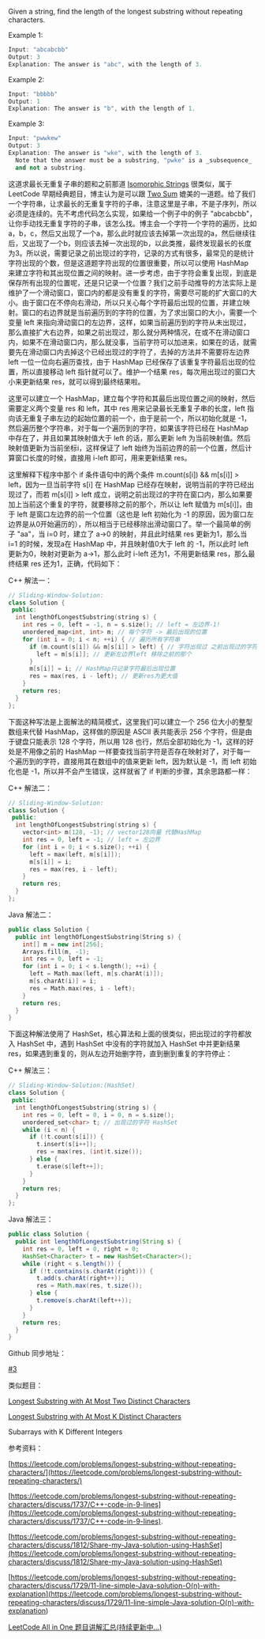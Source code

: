 Given a string, find the length of the longest substring without repeating characters.

Example 1:

```cpp
Input: "abcabcbb"
Output: 3 
Explanation: The answer is "abc", with the length of 3.
```

Example 2:

```cpp
Input: "bbbbb"
Output: 1
Explanation: The answer is "b", with the length of 1.
```

Example 3:

```cpp
Input: "pwwkew"
Output: 3
Explanation: The answer is "wke", with the length of 3. 
  Note that the answer must be a substring, "pwke" is a _subsequence_
  and not a substring.
```

这道求最长无重复子串的题和之前那道 [Isomorphic Strings](http://www.cnblogs.com/grandyang/p/4465779.html) 很类似，属于 LeetCode 早期经典题目，博主认为是可以跟 [Two Sum](http://www.cnblogs.com/grandyang/p/4130379.html) 媲美的一道题。给了我们一个字符串，让求最长的无重复字符的子串，注意这里是子串，不是子序列，所以必须是连续的。先不考虑代码怎么实现，如果给一个例子中的例子 "abcabcbb"，让你手动找无重复字符的子串，该怎么找。博主会一个字符一个字符的遍历，比如 a，b，c，然后又出现了一个a，那么此时就应该去掉第一次出现的a，然后继续往后，又出现了一个b，则应该去掉一次出现的b，以此类推，最终发现最长的长度为3。所以说，需要记录之前出现过的字符，记录的方式有很多，最常见的是统计字符出现的个数，但是这道题字符出现的位置很重要，所以可以使用 HashMap 来建立字符和其出现位置之间的映射。进一步考虑，由于字符会重复出现，到底是保存所有出现的位置呢，还是只记录一个位置？我们之前手动推导的方法实际上是维护了一个滑动窗口，窗口内的都是没有重复的字符，需要尽可能的扩大窗口的大小。由于窗口在不停向右滑动，所以只关心每个字符最后出现的位置，并建立映射。窗口的右边界就是当前遍历到的字符的位置，为了求出窗口的大小，需要一个变量 left 来指向滑动窗口的左边界，这样，如果当前遍历到的字符从未出现过，那么直接扩大右边界，如果之前出现过，那么就分两种情况，在或不在滑动窗口内，如果不在滑动窗口内，那么就没事，当前字符可以加进来，如果在的话，就需要先在滑动窗口内去掉这个已经出现过的字符了，去掉的方法并不需要将左边界 left 一位一位向右遍历查找，由于 HashMap 已经保存了该重复字符最后出现的位置，所以直接移动 left 指针就可以了。维护一个结果 res，每次用出现过的窗口大小来更新结果 res，就可以得到最终结果啦。

这里可以建立一个 HashMap，建立每个字符和其最后出现位置之间的映射，然后需要定义两个变量 res 和 left，其中 res 用来记录最长无重复子串的长度，left 指向该无重复子串左边的起始位置的前一个，由于是前一个，所以初始化就是 -1，然后遍历整个字符串，对于每一个遍历到的字符，如果该字符已经在 HashMap 中存在了，并且如果其映射值大于 left 的话，那么更新 left 为当前映射值。然后映射值更新为当前坐标i，这样保证了 left 始终为当前边界的前一个位置，然后计算窗口长度的时候，直接用 i-left 即可，用来更新结果 res。

这里解释下程序中那个 if 条件语句中的两个条件 m.count(s\[i\]) && m\[s\[i\]\] > left，因为一旦当前字符 s\[i\] 在 HashMap 已经存在映射，说明当前的字符已经出现过了，而若 m\[s\[i\]\] > left 成立，说明之前出现过的字符在窗口内，那么如果要加上当前这个重复的字符，就要移除之前的那个，所以让 left 赋值为 m\[s\[i\]\]，由于 left 是窗口左边界的前一个位置（这也是 left 初始化为 -1 的原因，因为窗口左边界是从0开始遍历的），所以相当于已经移除出滑动窗口了。举一个最简单的例子 "aa"，当 i=0 时，建立了 a->0 的映射，并且此时结果 res 更新为1，那么当 i=1 的时候，发现a在 HashMap 中，并且映射值0大于 left 的 -1，所以此时 left 更新为0，映射对更新为 a->1，那么此时 i-left 还为1，不用更新结果 res，那么最终结果 res 还为1，正确，代码如下：

C++ 解法一：

```cpp
// Sliding-Window-Solution:
class Solution {
 public:
  int lengthOfLongestSubstring(string s) {
    int res = 0, left = -1, n = s.size(); // left = 左边界-1!
    unordered_map<int, int> m; // 每个字符 -> 最后出现的位置
    for (int i = 0; i < n; ++i) { // 遍历所有字符串
      if (m.count(s[i]) && m[s[i]] > left) { // 字符出现过 之前出现过的字符在窗口内
        left = m[s[i]]; // 更新左边界left 移除之前的那个
      }
      m[s[i]] = i; // HashMap只记录字符最后出现位置
      res = max(res, i - left); // 更新res为更大值
    }
    return res;
  }
};
```

下面这种写法是上面解法的精简模式，这里我们可以建立一个 256 位大小的整型数组来代替 HashMap，这样做的原因是 ASCII 表共能表示 256 个字符，但是由于键盘只能表示 128 个字符，所以用 128 也行，然后全部初始化为 -1，这样的好处是不用像之前的 HashMap 一样要查找当前字符是否存在映射对了，对于每一个遍历到的字符，直接用其在数组中的值来更新 left，因为默认是 -1，而 left 初始化也是 -1，所以并不会产生错误，这样就省了 if 判断的步骤，其余思路都一样：

C++ 解法二：

```cpp
// Sliding-Window-Solution:
class Solution {
 public:
  int lengthOfLongestSubstring(string s) {
    vector<int> m(128, -1); // vector128向量 代替HashMap
    int res = 0, left = -1; // left = 左边界
    for (int i = 0; i < s.size(); ++i) {
      left = max(left, m[s[i]]);
      m[s[i]] = i;
      res = max(res, i - left);
    }
    return res;
  }
};
```

Java 解法二：

```cpp
public class Solution {
  public int lengthOfLongestSubstring(String s) {
    int[] m = new int[256];
    Arrays.fill(m, -1);
    int res = 0, left = -1;
    for (int i = 0; i < s.length(); ++i) {
      left = Math.max(left, m[s.charAt(i)]);
      m[s.charAt(i)] = i;
      res = Math.max(res, i - left);
    }
    return res;
  }
}
```

下面这种解法使用了 HashSet，核心算法和上面的很类似，把出现过的字符都放入 HashSet 中，遇到 HashSet 中没有的字符就加入 HashSet 中并更新结果 res，如果遇到重复的，则从左边开始删字符，直到删到重复的字符停止：

C++ 解法三：

```cpp
// Sliding-Window-Solution:(HashSet)
class Solution {
 public:
  int lengthOfLongestSubstring(string s) {
    int res = 0, left = 0, i = 0, n = s.size();
    unordered_set<char> t; // 出现过的字符 HashSet
    while (i < n) {
      if (!t.count(s[i])) {
        t.insert(s[i++]);
        res = max(res, (int)t.size());
      } else {
        t.erase(s[left++]);
      }
    }
    return res;
  }
};
```

Java 解法三：

```java
public class Solution {
  public int lengthOfLongestSubstring(String s) {
    int res = 0, left = 0, right = 0;
    HashSet<Character> t = new HashSet<Character>();
    while (right < s.length()) {
      if (!t.contains(s.charAt(right))) {
        t.add(s.charAt(right++));
        res = Math.max(res, t.size());
      } else {
        t.remove(s.charAt(left++));
      }
    }
    return res;
  }
}
```

Github 同步地址：

[#3](https://github.com/grandyang/leetcode/issues/3)

类似题目：

[Longest Substring with At Most Two Distinct Characters](http://www.cnblogs.com/grandyang/p/5185561.html)

[Longest Substring with At Most K Distinct Characters](http://www.cnblogs.com/grandyang/p/5351347.html)

Subarrays with K Different Integers

参考资料：

[](https://leetcode.com/problems/longest-substring-without-repeating-characters/solution/)[https://leetcode.com/problems/longest-substring-without-repeating-characters/](https://leetcode.com/problems/longest-substring-without-repeating-characters/)

[https://leetcode.com/problems/longest-substring-without-repeating-characters/discuss/1737/C++-code-in-9-lines](https://leetcode.com/problems/longest-substring-without-repeating-characters/discuss/1737/C++-code-in-9-lines).

[https://leetcode.com/problems/longest-substring-without-repeating-characters/discuss/1812/Share-my-Java-solution-using-HashSet](https://leetcode.com/problems/longest-substring-without-repeating-characters/discuss/1812/Share-my-Java-solution-using-HashSet)

[](<https://leetcode.com/problems/longest-substring-without-repeating-characters/discuss/1729/11-line-simple-Java-solution-O(n)-with-explanation>)[https://leetcode.com/problems/longest-substring-without-repeating-characters/discuss/1729/11-line-simple-Java-solution-O(n)-with-explanation](<https://leetcode.com/problems/longest-substring-without-repeating-characters/discuss/1729/11-line-simple-Java-solution-O(n)-with-explanation>)

[LeetCode All in One 题目讲解汇总(持续更新中...)](http://www.cnblogs.com/grandyang/p/4606334.html)

